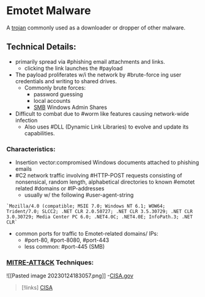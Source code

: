 
# Emotet Malware
A [trojan]() commonly used as a downloader or dropper of other malware.

## Technical Details:
- primarily spread via #phishing email attachments and links.
	- clicking the link launches the #payload
- The payload proliferates w/i the network by #brute-force ing user credentials and writing to shared drives.
	- Commonly brute forces:
		- password guessing
		- local accounts
		- [SMB](/networking/protocols/SMB.md) Windows Admin Shares
- Difficult to combat due to #worm like features causing network-wide infection
	- Also uses #DLL (Dynamic Link Libraries) to evolve and update its capabilities.

### Characteristics:
- Insertion vector:compromised Windows documents attached to phishing emails
- #C2 network traffic involving #HTTP-POST requests consisting of nonsensical, random length, alphabetical directories to known #emotet related #domains or #IP-addresses 
	- usually w/ the following #user-agent-string 
```
`Mozilla/4.0 (compatible; MSIE 7.0; Windows NT 6.1; WOW64; Trident/7.0; SLCC2; .NET CLR 2.0.50727; .NET CLR 3.5.30729; .NET CLR 3.0.30729; Media Center PC 6.0; .NET4.0C; .NET4.0E; InfoPath.3; .NET CLR`
```
- common ports for traffic to Emotet-related domains/ IPs:
	- #port-80, #port-8080, #port-443 
	- less common: #port-445 (SMB)

### [MITRE-ATT&CK](/cybersecurity/literature/MITRE-ATT&CK.md) Techniques:
![[Pasted image 20230124183057.png]]
-[CISA.gov](https://www.cisa.gov/uscert/ncas/alerts/aa20-280a)

>[!links]
> [CISA](https://www.cisa.gov/uscert/ncas/alerts/aa20-280a)

